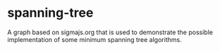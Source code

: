# spanning-tree
A graph based on sigmajs.org that is used to demonstrate the possible implementation of some minimum spanning tree algorithms.
